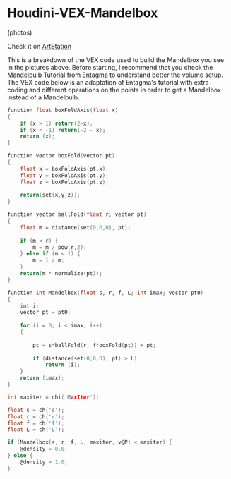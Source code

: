 # Houdini-VEX-Mandelbox
(photos)

Check it on [ArtStation](https://www.artstation.com/artwork/Krk3ao)

This is a breakdown of the VEX code used to build the Mandelbox you see in the pictures above. Before starting, I recommend that you check the [Mandelbulb Tutorial from Entagma](https://www.sidefx.com/tutorials/vex-in-houdini-mandelbrot-and-mandelbulb/) to understand better the volume setup. The VEX code below is an adaptation of Entagma's tutorial with extra coding and different operations on the points in order to get a Mandelbox instead of a Mandelbulb.


```C
function float boxFoldAxis(float x)
{
    if (x > 1) return(2-x);
    if (x < -1) return(-2 - x);
    return (x);
}
```

```C
function vector boxFold(vector pt)
{
    float x = boxFoldAxis(pt.x);
    float y = boxFoldAxis(pt.y);
    float z = boxFoldAxis(pt.z);
    
    return(set(x,y,z));
}
```

```C
function vector ballFold(float r; vector pt)
{
    float m = distance(set(0,0,0), pt);
    
    if (m < r) {
        m = m / pow(r,2);
    } else if (m < 1) {
        m = 1 / m;
    }
    return(m * normalize(pt));
}
```

```C
function int Mandelbox(float s, r, f, L; int imax; vector pt0)
{
    int i;
    vector pt = pt0;
    
    for (i = 0; i < imax; i++)
    {
    
        pt = s*ballFold(r, f*boxFold(pt)) + pt;
        
        if (distance(set(0,0,0), pt) > L)
            return (i);
    }
    return (imax);
}
```

```C
int maxiter = chi('MaxIter');

float s = ch('s');
float r = ch('r');
float f = ch('f');
float L = ch('L');

if (Mandelbox(s, r, f, L, maxiter, v@P) < maxiter) {
    @density = 0.0;
} else {
    @density = 1.0;
}
```


